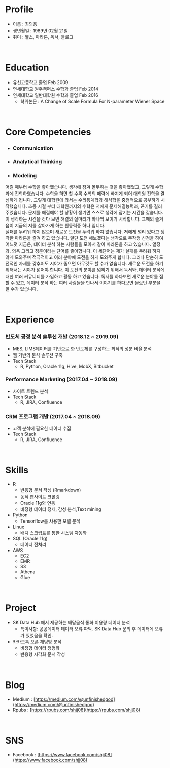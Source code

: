 # Profile

 - 이름 : 최의용
 - 생년월일 : 1989년 02월 21일
 - 취미 : 헬스, 마라톤, 독서, 블로그

<br>

# Education

 - 유신고등학교 졸업 Feb 2009
 - 연세대학교 원주캠퍼스 수학과 졸업 Feb 2014
 - 연세대학교 일반대학원 수학과 졸업 Feb 2016
	-   학위논문 : A Change of Scale Formula For N-parameter Wiener Space
	
<br>

# Core Competencies

 - ### Communication
 

 - ### Analytical Thinking

 - ### Modeling
 
어릴 때부터 수학을 좋아했습니다. 생각에 잠겨 몰두하는 것을 좋아했었고, 그렇게 수학과에 진학하였습니다. 수학을 하면 할 수록 수학의 매력에 빠지게 되어 대학원 진학을 결심하게 됩니다. 그렇게 대학원에 와서는 수리통계학과 해석학을 중점적으로 공부하기 시작했습니다. 초등 시절 부터 대학원까지의 수학은 저에게 문제해결능력과, 끈기를 길러 주었습니다. 문제를 해결해야 할 상황이 생기면 스스로 생각에 잠기는 시간을 갖습니다. 이 생각하는 시간을 갖다 보면 해결의 실마리가 하나씩 보이기 시작합니다. 그때의 즐거움이 지금의 저를 살아가게 하는 원동력중 하나 입니다.  
실패를 두려워 하지 않으며 새로운 도전을 두려워 하지 않습니다. 저에게 멀리 있다고 생각한 마라톤을 즐겨 하고 있습니다. 일단 도전 해보겠다는 생각으로 무작정 신청을 하여 어느덧 지금은, 데이터 분석 하는 사람들을 모아서 같이 마라톤을 하고 있습니다. 열정과, 의욕 그리고 청춘이라는 단어를 좋아합니다. 이 세단어는 제가 실패를 두려워 하지 않게 도와주며 적극적이고 여러 분야에 도전을 하게 도와주게 합니다. 그러나 단순히 도전적인 자세를 갖추어도 시야가 좁으면 아무것도 할 수가 없습니다. 새로운 도전을 하기 위해서는 시야가 넓어야 합니다. 이 도전의 분야를 넓히기 위해서 독서와, 데이터 분석에 대한 여러 커뮤니티를 가입하고 활동 하고 있습니다. 독서를 하다보면 새로운 분야를 접할 수 있고, 데이터 분석 하는 여러 사람들을 만나서 이야기를 하다보면 몰랐던 부분을 알 수가 있습니다.


<br>

# Experience

### 반도체 공정 분석 솔루션 개발 (2018.12 ~ 2019.09)
 - MES, LIMS데이터를 기반으로 한 반도체를 구성하는 최적의 성분 비율 분석
 - 웹 기반의 분석 솔루션 구축
 - Tech Stack
	 - R, Python, Oracle 11g, Hive, MobX, Bitbucket

### Performance Marketing (2017.04 ~ 2018.09)
 - 사이트 트렌드 분석
 - Tech Stack
	 - R, JIRA, Confluence

### CRM 프로그램 개발 (2017.04 ~ 2018.09)
 - 고객 분석에 필요한 데이터 수집
 - Tech Stack
	 - R, JIRA, Confluence

<br>
 
# Skills

- R
	- 반응형 문서 작성 (Rmarkdown)
	- 동적 웹사이트 크롤링
	- Oracle 11g와 연동
	- 비정형 데이터 정제, 감성 분석,Text mining 
- Python
	- Tensorflow를 사용한 모델 분석 
- Linux
	- 배치 스크립트를 통한 시스템 자동화
- SQL (Oracle 11g)
	- 데이터 전처리
- AWS
	- EC2
	- EMR
	- S3
	- Athena
	- Glue

<br>

# Project

-  SK Data Hub 에서 제공하는 배달음식 통화 이용량 데이터 분석
	- 특이사항: 공공데이터 데이터 오류 파악. SK Data Hub 문의 후 데이터에 오류가 있었음을 확인. 
- 카카오톡 오픈 채팅방 분석
	- 비정형 데이터 정형화
	- 반응형 시각화 문서 작성
    
<br>  

# Blog

-  Medium : [https://medium.com/@unfinishedgod](https://medium.com/@unfinishedgod)
-  Rpubs : [https://rpubs.com/shjj08](https://rpubs.com/shjj08)

<br>

# SNS

- Facebook : [https://www.facebook.com/shjj08](https://www.facebook.com/shjj08)

